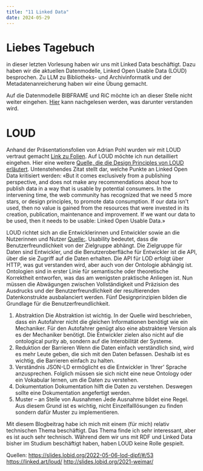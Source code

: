 ```yaml
---
title: "11 Linked Data"
date: 2024-05-29
---
```


# Liebes Tagebuch
in dieser letzten Vorlesung haben wir uns mit Linked Data beschäftigt. Dazu haben wir die aktuellen Datenmodelle, Linked Open Usable Data (LOUD) besprochen. Zu LLM zu Bibliotheks- und Archivinformatik und der Metadatenanreicherung haben wir eine Übung gemacht. 

Auf die Datenmodelle BIBFRAME und RiC möchte ich an dieser Stelle nicht weiter eingehen. [Hier](https://nathaliewic.github.io/lerntagebuch/2024/02/27/Funktion-und-Aufbau-von-Bibliothekssystemen.html) kann nachgelesen werden, was darunter verstanden wird.  
# LOUD
Anhand der Präsentationsfolien von Adrian Pohl wurden wir mit LOUD vertraut gemacht [Link zu Folien](http://slides.lobid.org/2021-weimar/). Auf LOUD möchte ich nun detailliert eingehen. Hier eine weitere [Quelle, die die Design Principles von LOUD erläutert](https://linked.art/loud/). Untenstehendes Zitat stellt dar, welche Punkte an Linked Open Data kritisiert werden:
«But it comes exclusively from a publishing perspective, and does not make any recommendations about how to publish data in a way that is usable by potential consumers. In the intervening time, the web community has recognized that we need 5 more stars, or design principles, to promote data consumption. If our data isn't used, then no value is gained from the resources that were invested in its creation, publication, maintenance and improvement. If we want our data to be used, then it needs to be usable: Linked Open Usable Data.»

LOUD richtet sich an die Entwicklerinnen und Entwickler sowie an die Nutzerinnen und Nutzer [Quelle:](https://slides.lobid.org/2022-05-06-lod-dipf/#/53). 
Usability bedeutet, dass die Benutzerfreundlichkeit von der Zielgruppe abhängt. Die Zielgruppe für Daten sind Entwickler, und die Benutzeroberfläche für Entwickler ist die API, über die sie Zugriff auf die Daten erhalten. Die API für LOD erfolgt über HTTP, was gut verstanden wird, aber auch von der Ontologie abhängig ist. Ontologien sind in erster Linie für semantische oder theoretische Korrektheit entworfen, was das am wenigsten praktische Anliegen ist. Nun müssen die Abwägungen zwischen Vollständigkeit und Präzision des Ausdrucks und der Benutzerfreundlichkeit der resultierenden Datenkonstrukte ausbalanciert werden.
Fünf Designprinzipien bilden die Grundlage für die Benutzerfreundlichkeit.

1.	Abstraktion
Die Abstraktion ist wichtig. In der Quelle wird beschrieben, dass ein Autofahrer nicht die gleichen Informationen benötigt wie ein Mechaniker. Für den Autofahrer genügt also eine abstraktere Version als es der Mechaniker benötigt. Die Entwickler zielen also nicht auf die ontological purity ab, sondern auf die Interobilität der Systeme. 
2.	Reduktion der Barrieren
Wenn die Daten einfach verständlich sind, wird es mehr Leute geben, die sich mit den Daten befassen. Deshalb ist es wichtig, die Barrieren einfach zu halten. 
3.	Verständnis
JSON-LD ermöglicht es die Entwickler in ‘Ihrer’ Sprache anzusprechen. Folglich müssen sie sich nicht eine neue Ontology oder ein Vokabular lernen, um die Daten zu verstehen.
4.	Dokumentation
Dokumentation hilft die Daten zu verstehen. Deswegen sollte eine Dokumentation angefertigt werden. 
5.	Muster – an Stelle von Ausnahmen
Jede Ausnahme bildet eine Regel. Aus diesem Grund ist es wichtig, nicht Einzelfalllösungen zu finden sondern dafür Muster zu implementieren. 

Mit diesem Blogbeitrag habe ich mich mit einem (für mich) relativ technischen Thema beschäftigt. Das Thema finde ich sehr interessant, aber es ist auch sehr technisch. Während dem wir uns mit RDF und Linked Data bisher im Studium beschäftigt haben, haben LOUD keine Rolle gespielt. 

Quellen:
<https://slides.lobid.org/2022-05-06-lod-dipf/#/53>
<https://linked.art/loud/>
<http://slides.lobid.org/2021-weimar/>
